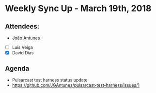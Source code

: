 # Weekly Sync Up - March 19th, 2018

## Attendees:

- João Antunes
- [ ] Luís Veiga
- [x] David Dias

## Agenda

- Pulsarcast test harness status update
 - https://github.com/JGAntunes/pulsarcast-test-harness/issues/1
